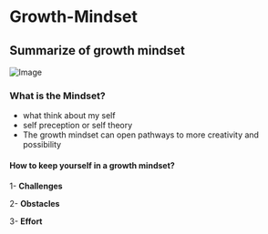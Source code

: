 # Growth-Mindset
## Summarize of growth mindset

![Image](https://example.com/my-awesome-pic.png)

### What is the Mindset?
- what think about my self
- self preception or self theory
- The growth mindset can open pathways to more creativity and possibility

#### How to keep yourself in a growth mindset?

1- **Challenges**

2- **Obstacles**

3- **Effort**
